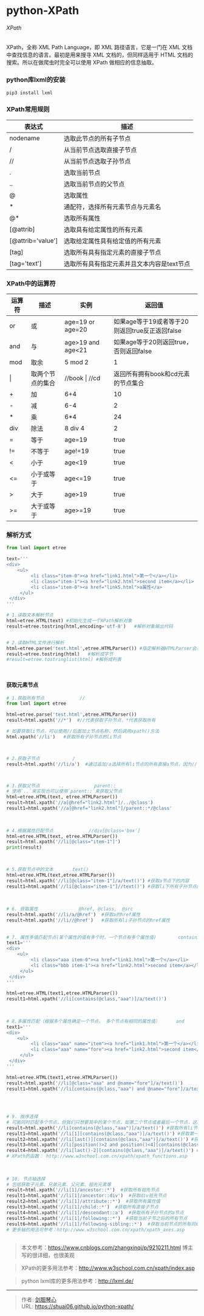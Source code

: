 # python-XPath



  
###### XPath

XPath，全称 XML Path Language，即 XML 路径语言，它是一门在 XML 文档中查找信息的语言。最初是用来搜寻 XML 文档的，但同样适用于 HTML 文档的搜索。所以在做爬虫时完全可以使用 XPath 做相应的信息抽取。
  



  
### python库lxml的安装

```bash
pip3 install lxml
```


  
### XPath常用规则

| 表达式            | 描述                                       |
| ----------------- | ------------------------------------------ |
| nodename          | 选取此节点的所有子节点                     |
| /                 | 从当前节点选取直接子节点                   |
| //                | 从当前节点选取子孙节点                     |
| .                 | 选取当前节点                               |
| ..                | 选取当前节点的父节点                       |
| @                 | 选取属性                                   |
| *                 | 通配符，选择所有元素节点与元素名           |
| @*                | 选取所有属性                               |
| [@attrib]         | 选取具有给定属性的所有元素                 |
| [@attrib='value'] | 选取给定属性具有给定值的所有元素           |
| [tag]             | 选取所有具有指定元素的直接子节点           |
| [tag='text']      | 选取所有具有指定元素并且文本内容是text节点 |



### XPath中的运算符

| 运算符 | 描述             | 实例              | 返回值                                         |
| ------ | ---------------- | ----------------- | ---------------------------------------------- |
| or     | 或               | age=19 or age=20  | 如果age等于19或者等于20则返回true反正返回false |
| and    | 与               | age>19 and age<21 | 如果age等于20则返回true，否则返回false         |
| mod    | 取余             | 5 mod 2           | 1                                              |
| \|     | 取两个节点的集合 | //book \| //cd    | 返回所有拥有book和cd元素的节点集合             |
| +      | 加               | 6+4               | 10                                             |
| -      | 减               | 6-4               | 2                                              |
| *      | 乘               | 6*4               | 24                                             |
| div    | 除法             | 8 div 4           | 2                                              |
| =      | 等于             | age=19            | true                                           |
| !=     | 不等于           | age!=19           | true                                           |
| <      | 小于             | age<19            | true                                           |
| <=     | 小于或等于       | age<=19           | true                                           |
| >      | 大于             | age>19            | true                                           |
| >=     | 大于或等于       | age>=19           | true                                           |









### 解析方式

```python
from lxml import etree

text='''
<div>
    <ul>
         <li class="item-0"><a href="link1.html">第一个</a></li>
         <li class="item-1"><a href="link2.html">second item</a></li>
         <li class="item-0"><a href="link5.html">a属性</a>
     </ul>
 </div>
'''

# 1.读取文本解析节点
html=etree.HTML(text) #初始化生成一个XPath解析对象
result=etree.tostring(html,encoding='utf-8')   #解析对象输出代码


# 2.读取HTML文件进行解析
html=etree.parse('test.html',etree.HTMLParser()) #指定解析器HTMLParser会根据文件修复HTML文件中缺失的如声明信息
result=etree.tostring(html)   #解析成字节
#result=etree.tostringlist(html) #解析成列表




```



#### 获取元素节点

```python
# 1.获取所有节点             //
from lxml import etree

html=etree.parse('test.html',etree.HTMLParser())
result=html.xpath('//*')  #//代表获取子孙节点，*代表获取所有

# 如要获取li节点，可以使用//后面加上节点名称，然后调用xpath()方法
html.xpath('//li')   #获取所有子孙节点的li节点



# 2.获取子节点            /
result=html.xpath('//li/a')  #通过追加/a选择所有li节点的所有直接a节点，因为//li用于选中所有li节点，/a用于选中li节点的`所有直接子节点a`



# 3.获取父节点       ..           parent::
# 使用`..`来实现也可以使用`parent::`来获取父节点
html=etree.HTML(text, etree.HTMLParser())
result=html.xpath('//a[@href="link2.html"]/../@class')
result1=html.xpath('//a[@href="link2.html"]/parent::*/@class'

                   
                   
# 4.根据属性匹配节点             //div[@class='box']
html=etree.HTML(text, etree.HTMLParser())
result=html.xpath('//li[@class="item-1"]')
print(result)                


                   
# 5.获取节点中的文本       text()
html=etree.HTML(text,etree.HTMLParser())
result=html.xpath('//li[@class="item-1"]/a/text()') #获取a节点下的内容
result1=html.xpath('//li[@class="item-1"]//text()') #获取li下所有子孙节点的内容           
                   
                   
                   
# 6. 获取属性               @href, @class,  @src
result=html.xpath('//li/a/@href')  #获取a的href属性
result=html.xpath('//li//@href')   #获取所有li子孙节点的href属性
                   
                   
# 7. 属性多值匹配节点(某个属性的值有多个时，一个节点有多个属性值)     	contains()
text1='''
<div>
    <ul>
         <li class="aaa item-0"><a href="link1.html">第一个</a></li>
         <li class="bbb item-1"><a href="link2.html">second item</a></li>
     </ul>
 </div>
'''

html=etree.HTML(text1,etree.HTMLParser())
result1=html.xpath('//li[contains(@class,"aaa")]/a/text()')              
                   
                   

# 8.多属性匹配（根据多个属性确定一个节点， 多个节点有相同的属性值）      and
text1='''
<div>
    <ul>
         <li class="aaa" name="item"><a href="link1.html">第一个</a></li>
         <li class="aaa" name="fore"><a href="link2.html">second item</a></li>
     </ul>
 </div>
'''

html=etree.HTML(text1,etree.HTMLParser())
result=html.xpath('//li[@class="aaa" and @name="fore"]/a/text()')
result1=html.xpath('//li[contains(@class,"aaa") and @name="fore"]/a/text()')
 
                   

                   
# 9. 按序选择
# 可能同时匹配多个节点，但我们只想要其中的某个节点，如第二个节点或者最后一个节点，这时可以利用中括号引入索引的方法获取特定次序的节点：   [1], [last()],    position()
result=html.xpath('//li[contains(@class,"aaa")]/a/text()') #获取所有li节点下a节点的内容
result1=html.xpath('//li[1][contains(@class,"aaa")]/a/text()') #获取第一个
result2=html.xpath('//li[last()][contains(@class,"aaa")]/a/text()') #获取最后一个
result3=html.xpath('//li[position()>2 and position()<4][contains(@class,"aaa")]/a/text()') #获取第三个
result4=html.xpath('//li[last()-2][contains(@class,"aaa")]/a/text()') #获取倒数第三个
# XPath的函数： http://www.w3school.com.cn/xpath/xpath_functions.asp
        
                   
                   
# 10. 节点轴选择
# 包括获取子元素、兄弟元素、父元素、祖先元素等        
result=html.xpath('//li[1]/ancestor::*')  #获取所有祖先节点
result1=html.xpath('//li[1]/ancestor::div')  #获取div祖先节点
result2=html.xpath('//li[1]/attribute::*')  #获取所有属性值
result3=html.xpath('//li[1]/child::*')  #获取所有直接子节点
result4=html.xpath('//li[1]/descendant::a')  #获取所有子孙节点的a节点
result5=html.xpath('//li[1]/following::*')  #获取当前子节之后的所有节点
result6=html.xpath('//li[1]/following-sibling::*')  #获取当前节点的所有同级节点            
# 更多轴的用法可参考：http://www.w3school.com.cn/xpath/xpath_axes.asp             
                   
```



















> 本文参考：https://www.cnblogs.com/zhangxinqi/p/9210211.html        博主写的很详细，也很美观

> XPath的更多用法参考：http://www.w3school.com.cn/xpath/index.asp

> python lxml库的更多用法参考：http://lxml.de/















---

> 作者: [剑胆琴心](http://shuai06.github.io)  
> URL: https://shuai06.github.io/python-xpath/  

